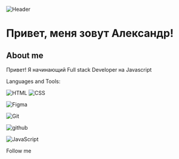 ![Header](https://github.com/Sozpai/Sozpai/blob/main/assets/kit.gif)

# Привет, меня зовут Александр!

## About me

Привет! Я начинающий Full stack Developer на Javascript

Languages and Tools:

![HTML](https://img.shields.io/badge/-html5?style=for-the-badge&logo=html5&logoColor=rea&label=HTML5&labelColor=black&color=black)
![CSS](https://img.shields.io/badge/-CSS3?style=for-the-badge&logo=CSS3&logoColor=blue&label=CSS3&labelColor=black&color=black)

![Figma](https://img.shields.io/badge/-Figma?style=for-the-badge&logo=Figma&logoColor=green&label=Figma&labelColor=black&color=black)

![Git](https://img.shields.io/badge/-git?style=for-the-badge&logo=git&logoColor=white&label=GIT&labelColor=black&color=black)

![github](https://img.shields.io/badge/-github?style=for-the-badge&logo=github&logoColor=white&label=GITHUB&labelColor=black&color=black)

![JavaScript](https://img.shields.io/badge/-javascript?logo=javascript&logoColor=yellow&label=JS&labelColor=black&color=black)

Follow me
